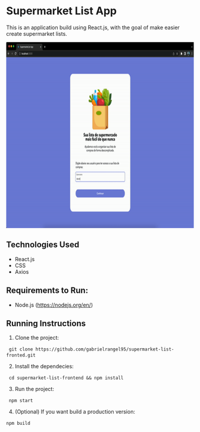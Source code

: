 # Supermarket List App

This is an application build using React.js, with the goal of make easier create supermarket lists.

<p>
  <img height="500" src="https://github.com/gabrielrangel95/supermarket-list-fronted/blob/master/public/images/demo.gif"/>
</p>

## Technologies Used

- React.js
- CSS
- Axios

## Requirements to Run:

- Node.js (https://nodejs.org/en/)

## Running Instructions

1. Clone the project:

```
 git clone https://github.com/gabrielrangel95/supermarket-list-fronted.git
```

2. Install the dependecies:

```
 cd supermarket-list-frontend && npm install
```

3. Run the project:

```
 npm start
```

4. (Optional) If you want build a production version:

```
npm build
```
